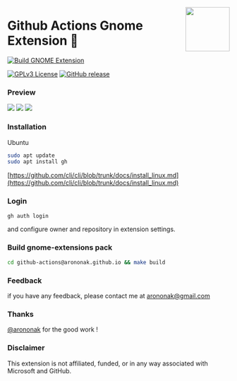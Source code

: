 [<img src="https://github.com/arononak/github-actions-gnome-extension/blob/12c985b40d027f1f455199bb3c134bf209008de5/get-it.png" height="100" align="right">](https://extensions.gnome.org/extension/5973/github-actions/)

# Github Actions Gnome Extension 🧩

[![Build GNOME Extension](https://github.com/arononak/github-actions-gnome-extension/actions/workflows/main.yml/badge.svg)](https://github.com/arononak/github-actions-gnome-extension/actions/workflows/main.yml)

[![GPLv3 License](https://img.shields.io/badge/License-GPL%20v3-yellow.svg)](https://opensource.org/licenses/)
[![GitHub release](https://img.shields.io/github/v/release/arononak/github-actions-gnome-extension)](https://github.com/arononak/github-actions-gnome-extension/releases/latest)

### Preview

![](https://github.com/arononak/github-actions-gnome-extension/blob/main/preview.png?raw=true)
![](https://github.com/arononak/github-actions-gnome-extension/blob/main/preview2.png?raw=true)
![](https://github.com/arononak/github-actions-gnome-extension/blob/main/preview3.png?raw=true)

### Installation

Ubuntu
```bash
sudo apt update
sudo apt install gh
```
[https://github.com/cli/cli/blob/trunk/docs/install_linux.md](https://github.com/cli/cli/blob/trunk/docs/install_linux.md)

### Login

```bash
gh auth login
```

and configure owner and repository in extension settings.

### Build gnome-extensions pack

```bash
cd github-actions@arononak.github.io && make build
```

### Feedback
if you have any feedback, please contact me at arononak@gmail.com

### Thanks
[@arononak](https://github.com/arononak) for the good work !

### Disclaimer
This extension is not affiliated, funded, or in any way associated with Microsoft and GitHub.
